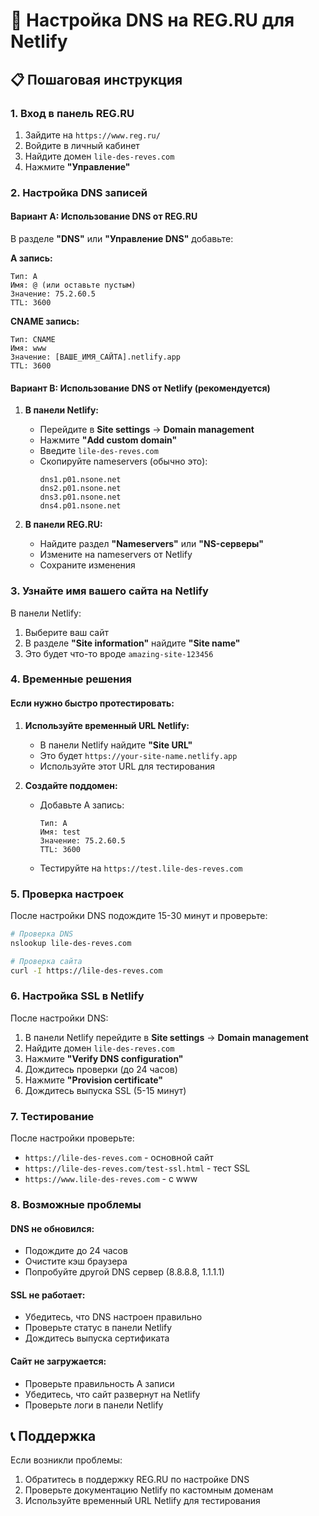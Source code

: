 # 🔧 Настройка DNS на REG.RU для Netlify

## 📋 Пошаговая инструкция

### 1. Вход в панель REG.RU
1. Зайдите на `https://www.reg.ru/`
2. Войдите в личный кабинет
3. Найдите домен `lile-des-reves.com`
4. Нажмите **"Управление"**

### 2. Настройка DNS записей

#### Вариант A: Использование DNS от REG.RU

В разделе **"DNS"** или **"Управление DNS"** добавьте:

**A запись:**
```
Тип: A
Имя: @ (или оставьте пустым)
Значение: 75.2.60.5
TTL: 3600
```

**CNAME запись:**
```
Тип: CNAME
Имя: www
Значение: [ВАШЕ_ИМЯ_САЙТА].netlify.app
TTL: 3600
```

#### Вариант B: Использование DNS от Netlify (рекомендуется)

1. **В панели Netlify:**
   - Перейдите в **Site settings** → **Domain management**
   - Нажмите **"Add custom domain"**
   - Введите `lile-des-reves.com`
   - Скопируйте nameservers (обычно это):
     ```
     dns1.p01.nsone.net
     dns2.p01.nsone.net
     dns3.p01.nsone.net
     dns4.p01.nsone.net
     ```

2. **В панели REG.RU:**
   - Найдите раздел **"Nameservers"** или **"NS-серверы"**
   - Измените на nameservers от Netlify
   - Сохраните изменения

### 3. Узнайте имя вашего сайта на Netlify

В панели Netlify:
1. Выберите ваш сайт
2. В разделе **"Site information"** найдите **"Site name"**
3. Это будет что-то вроде `amazing-site-123456`

### 4. Временные решения

#### Если нужно быстро протестировать:

1. **Используйте временный URL Netlify:**
   - В панели Netlify найдите **"Site URL"**
   - Это будет `https://your-site-name.netlify.app`
   - Используйте этот URL для тестирования

2. **Создайте поддомен:**
   - Добавьте A запись:
     ```
     Тип: A
     Имя: test
     Значение: 75.2.60.5
     TTL: 3600
     ```
   - Тестируйте на `https://test.lile-des-reves.com`

### 5. Проверка настроек

После настройки DNS подождите 15-30 минут и проверьте:

```bash
# Проверка DNS
nslookup lile-des-reves.com

# Проверка сайта
curl -I https://lile-des-reves.com
```

### 6. Настройка SSL в Netlify

После настройки DNS:
1. В панели Netlify перейдите в **Site settings** → **Domain management**
2. Найдите домен `lile-des-reves.com`
3. Нажмите **"Verify DNS configuration"**
4. Дождитесь проверки (до 24 часов)
5. Нажмите **"Provision certificate"**
6. Дождитесь выпуска SSL (5-15 минут)

### 7. Тестирование

После настройки проверьте:
- `https://lile-des-reves.com` - основной сайт
- `https://lile-des-reves.com/test-ssl.html` - тест SSL
- `https://www.lile-des-reves.com` - с www

### 8. Возможные проблемы

#### DNS не обновился:
- Подождите до 24 часов
- Очистите кэш браузера
- Попробуйте другой DNS сервер (8.8.8.8, 1.1.1.1)

#### SSL не работает:
- Убедитесь, что DNS настроен правильно
- Проверьте статус в панели Netlify
- Дождитесь выпуска сертификата

#### Сайт не загружается:
- Проверьте правильность A записи
- Убедитесь, что сайт развернут на Netlify
- Проверьте логи в панели Netlify

## 📞 Поддержка

Если возникли проблемы:
1. Обратитесь в поддержку REG.RU по настройке DNS
2. Проверьте документацию Netlify по кастомным доменам
3. Используйте временный URL Netlify для тестирования 